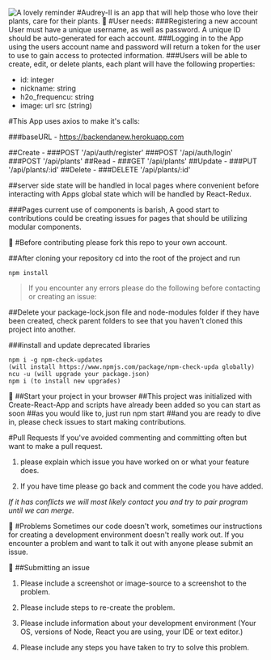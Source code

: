 ![A lovely reminder](https://i.imgur.com/NWn8Dyc.jpeg)
#Audrey-II is an app that will help those who love their plants, care for their plants.
:wilted_flower:
#User needs:
###Registering a new account
    User must have a unique username, as well as password. 
    A unique ID should be auto-generated for each account.
###Logging in to the App using the users account name and password will return a token for the user to use to gain access to protected information.
###Users will be able to create, edit, or delete plants, each plant will have the following properties:

* id: integer
* nickname: string
* h2o_frequencu: string
* image: url src (string)

#This App uses axios to make it's calls:

###baseURL - https://backendanew.herokuapp.com

##Create -
###POST '/api/auth/register'
###POST '/api/auth/login'
###POST '/api/plants'
##Read -
###GET '/api/plants'
##Update -
###PUT '/api/plants/:id'
##Delete -
###DELETE '/api/plants/:id'

##server side state will be handled in local pages where convenient before interacting with Apps global state which will be handled by React-Redux.

###Pages current use of components is barish, A good start to contributions could be creating issues for pages that should be utilizing modular components.

:wilted_flower:
#Before contributing please fork this repo to your own account. 

##After cloning your repository cd into the root of the project and run 

    npm install

> If you encounter any errors please do the following 
> before contacting or creating an issue:

##Delete your package-lock.json file and node-modules folder if they have been created, check parent folders to see that you haven't cloned this project into another.

###install and update deprecated libraries
  
    npm i -g npm-check-updates 
    (will install https://www.npmjs.com/package/npm-check-upda globally)
    ncu -u (will upgrade your package.json)
    npm i (to install new upgrades)

:wilted_flower:
##Start your project in your browser
##This project was initialized with Create-React-App and scripts have already been added so you can start as soon
##as you would like to, just run 
    npm start
##and you are ready to dive in, please check issues to start making contributions.

#Pull Requests
 If you've avoided commenting and committing often but 
want to make a pull request.
 1. please explain which issue 
 you have worked on or what your feature does. 
    
1. If you have time please go back and comment the code 
   you have added.
   
*If it has conflicts we will most likely contact you 
and try to pair program until we can merge.*

:wilted_flower:
#Problems
 Sometimes our code doesn't work, sometimes our 
 instructions for creating a development environment 
 doesn't really work out. If you encounter a problem and 
 want to talk it out with anyone please submit an issue.

:wilted_flower:
##Submitting an issue
1. Please include a screenshot or image-source to a 
screenshot to the problem.

1. Please include steps to re-create the problem.
1. Please include information about your development 
environment (Your OS, versions of Node, React you are 
using, your IDE or text editor.)
1. Please include any steps you have taken to try to 
   solve this problem.


